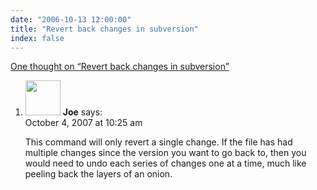 ```yaml
---
date: "2006-10-13 12:00:00"
title: "Revert back changes in subversion"
index: false
---
```


[One thought on &ldquo;Revert back changes in subversion&rdquo;](/lemire/blog/2006/10-13-revert-back-changes-in-subversion)

<ol class="comment-list">
<li id="comment-49494" class="comment even thread-even depth-1">
<div class="comment-author vcard">
<img alt src="https://secure.gravatar.com/avatar/f531da82fca7f1430a95e041c2e2b595?s=56&#038;d=mm&#038;r=g" srcset="https://secure.gravatar.com/avatar/f531da82fca7f1430a95e041c2e2b595?s=112&#038;d=mm&#038;r=g 2x" class="avatar avatar-56 photo" height="56" width="56" decoding="async" /> <b class="fn">Joe</b> <span class="says">says:</span> </div>
<div class="comment-metadata"><time datetime="2007-10-04T10:25:45+00:00">October 4, 2007 at 10:25 am</time></a> </div>
<div class="comment-content">
<p>This command will only revert a single change. If the file has had multiple changes since the version you want to go back to, then you would need to undo each series of changes one at a time, much like peeling back the layers of an onion.</p>
</div>
</li>
</ol>
